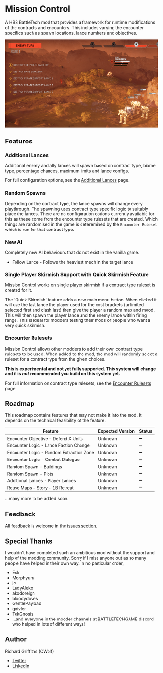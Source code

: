 # Mission Control

A HBS BattleTech mod that provides a framework for runtime modifications of the contracts and encounters. This includes varying the encounter specifics such as spawn locations, lance numbers and objectives.

![Additional Lances](./docs/images/additional-lances.png)

## Features

### Additional Lances

Additional enemy and ally lances will spawn based on contract type, biome type, percentage chances, maximum limits and lance configs.

For full configuration options, see the [Additional Lances](./docs/additional-lances.md) page.

### Random Spawns

Depending on the contract type, the lance spawns will change every playthrough. The spawning uses contract type specific logic to suitably place the lances. There are no configuration options currently available for this as these come from the encounter type rulesets that are created. Which things are randomised in the game is deteremined by the `Encounter Ruleset` which is run for that contract type.

### New AI

Completely new AI behaviours that do not exist in the vanilla game.

* Follow Lance - Follows the heaviest mech in the target lance

### Single Player Skirmish Support with Quick Skirmish Feature

Mission Control works on single player skirmish if a contract type ruleset is created for it.

The 'Quick Skirmish' feature adds a new main menu button. When clicked it will use the last lance the player used for the cost brackets (unlimited selected first and clash last) then give the player a random map and mood. This will then spawn the player lance and the enemy lance within firing range. This is ideal for modders testing their mods or people who want a very quick skirmish.

### Encounter Rulesets

Mission Control allows other modders to add their own contract type rulesets to be used. When added to the mod, the mod will randomly select a ruleset for a contract type from the given choices.

**This is experimental and not yet fully supported. This system will change and it is _not_ recommended you build on this system yet.**

For full information on contract type rulesets, see the [Encounter Rulesets](./docs/encounter-rulesets.md) page.

## Roadmap

This roadmap contains features that may not make it into the mod. It depends on the technical feasibility of the feature.

| Feature | Expected Version | Status  |
| ------- | ---------------- | ------- |
| Encounter Objective - Defend X Units | Unknown | :heavy_minus_sign: |
| Encounter Logic - Lance Faction Change | Unknown | :heavy_minus_sign: |
| Encounter Logic - Random Extraction Zone | Unknown | :heavy_minus_sign: |
| Encounter Logic - Combat Dialogue | Unknown | :heavy_minus_sign: |
| Random Spawn - Buildings | Unknown | :heavy_minus_sign: |
| Random Spawn - Plots | Unknown | :heavy_minus_sign: |
| Additional Lances - Player Lances | Unknown | :heavy_minus_sign: |
| Reuse Maps - Story - 1B Retreat | Unknown | :heavy_minus_sign: |

...many more to be added soon.

## Feedback

All feedback is welcome in the [issues section](https://github.com/CWolfs/MissionControl/issues).

## Special Thanks

I wouldn't have completed such an ambitious mod without the support and help of the modding community. Sorry if I miss anyone out as so many people have helped in their own way. In no particular order,

* Eck
* Morphyum
* jo
* LadyAleko
* akodoreign
* bloodydoves
* GentlePayload
* gnivler
* TekGnosis
* ...and everyone in the modder channels at BATTLETECHGAME discord who helped in lots of different ways!

## Author

Richard Griffiths (CWolf)
  * [Twitter](https://twitter.com/CWolf)
  * [LinkedIn](https://www.linkedin.com/in/richard-griffiths-436b7a19/)